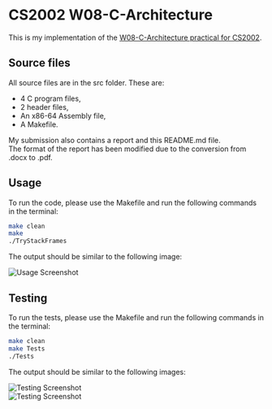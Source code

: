 # CS2002 W08-C-Architecture

This is my implementation of the [W08-C-Architecture practical for CS2002](https://studres.cs.st-andrews.ac.uk/CS2002/Coursework/W08-C-Architecture/W08-C-Architecture.pdf).

## Source files

All source files are in the src folder. These are:
- 4 C program files,
- 2 header files,
- An x86-64 Assembly file,
- A Makefile.
  
My submission also contains a report and this README.md file.  
The format of the report has been modified due to the conversion from .docx to .pdf.

## Usage

To run the code, please use the Makefile and run the following commands in the terminal:
```bash
make clean
make
./TryStackFrames
```
The output should be similar to the following image:  
  
![Usage Screenshot](https://github.com/AntonBigAnton/W08-C-Architecture/assets/129195559/ff097548-4573-434c-840b-64ccc110a68a)

## Testing

To run the tests, please use the Makefile and run the following commands in the terminal:
```bash
make clean
make Tests
./Tests
```
The output should be similar to the following images:  
  
![Testing Screenshot](https://github.com/AntonBigAnton/W08-C-Architecture/assets/129195559/ca0d08a9-b90b-49e8-879f-97a8874ac1d2)  
![Testing Screenshot](https://github.com/AntonBigAnton/W08-C-Architecture/assets/129195559/b2a6b76d-9dd0-4edb-b429-58302c66cbe6)
